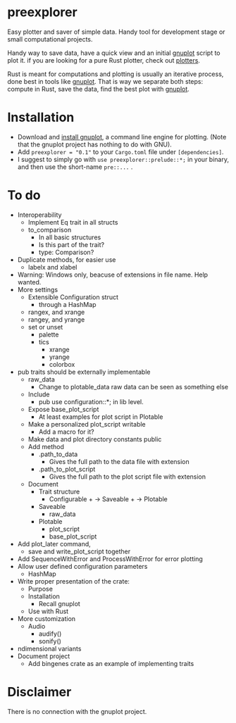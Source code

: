 # preexplorer
Easy plotter and saver of simple data. Handy tool for development stage or small computational projects. 



Handy way to save data, have a quick view and an initial [gnuplot](http://www.gnuplot.info/) script to plot it. 
if you are looking for a pure Rust plotter, check out [plotters](https://crates.io/crates/plotters).



Rust is meant for computations and plotting is usually an iterative process, done best in tools like [gnuplot](http://www.gnuplot.info/). That is way we separate both steps: compute in Rust, save the data, find the best plot with [gnuplot](http://www.gnuplot.info/). 



# Installation

- Download and [install gnuplot](http://www.gnuplot.info/download.html), a command line engine for plotting. (Note that the gnuplot project has nothing to do with GNU).
- Add ``preexplorer = "0.1"`` to your ``Cargo.toml`` file under ``[dependencies]``.
- I suggest to simply go with ``use preexplorer::prelude::*;`` in your binary, and then use the short-name ``pre::...`` .



# To do

- Interoperability
  - Implement Eq trait in all structs
  - to_comparison
    - In all basic structures
    - Is this part of the trait?
    - type: Comparison?
- Duplicate methods, for easier use
  - labelx and xlabel
- Warning: Windows only, beacuse of extensions in file name. Help wanted.
- More settings
  - Extensible Configuration struct
    - through a HashMap
  - rangex, and xrange
  - rangey, and yrange
  - set or unset 
    - palette
    - tics
      - xrange
      - yrange
      - colorbox
- pub traits should be externally implementable
  - raw_data
    - Change to plotable_data
      raw data can be seen as something else
  - Include 
    - pub use configuration::*; 
      in lib level.
  - Expose base_plot_script
    - At least examples for plot script in Plotable
  - Make a personalized plot_script writable
    - Add a macro for it? 
  - Make data and plot directory constants public
  - Add method
    - .path_to_data
      - Gives the full path to the data file
        with extension
    - .path_to_plot_script
      - Gives the full path to the plot script file
        with extension
  - Document 
    - Trait structure
      - Configurable + -> Saveable + -> Plotable
    - Saveable
      - raw_data
    - Plotable
      - plot_script
      - base_plot_script
- Add plot_later command, 
  - save and write_plot_script together
- Add SequenceWithError and ProcessWithError for error plotting
- Allow user defined configuration parameters
  - HashMap
- Write proper presentation of the crate:
  - Purpose
  - Installation
    - Recall gnuplot
  - Use with Rust
- More customization
  - Audio
    - audify()
    - sonify()
- ndimensional variants
- Document project
  - Add bingenes crate as an example of implementing traits

# Disclaimer

There is no connection with the gnuplot project.
